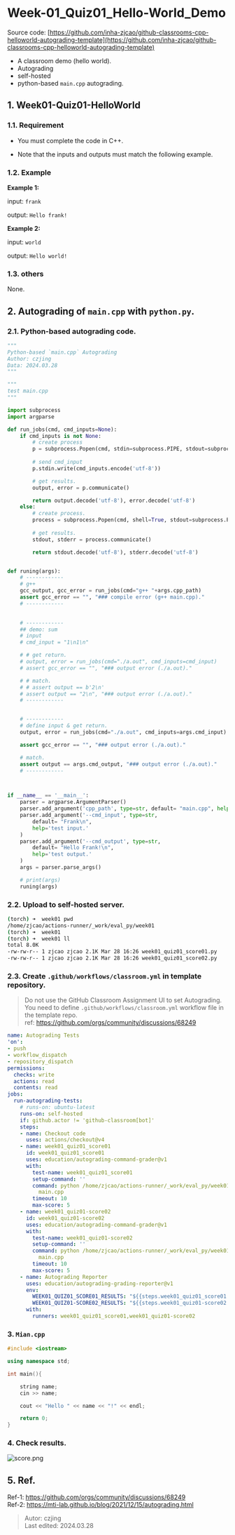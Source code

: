 # Week-01_Quiz01_Hello-World_Demo

Source code: [https://github.com/inha-zjcao/github-classrooms-cpp-helloworld-autograding-template](https://github.com/inha-zjcao/github-classrooms-cpp-helloworld-autograding-template)

 - A classroom demo (hello world).
 - Autograding
 - self-hosted
 - python-based `main.cpp` autograding.

## 1. Week01-Quiz01-HelloWorld

### 1.1. Requirement

- You must complete the code in C++. 

- Note that the inputs and outputs must match the following example.

### 1.2. Example

**Example 1:**

input: `frank`

output: `Hello frank!`

**Example 2:**

input: `world`

output: `Hello world!`

### 1.3. others

None.


## 2. Autograding of `main.cpp` with `python.py`.

### 2.1. Python-based autograding code.

```python
"""
Python-based `main.cpp` Autograding 
Author: czjing
Data: 2024.03.28
"""

"""
test main.cpp
"""

import subprocess
import argparse

def run_jobs(cmd, cmd_inputs=None):
    if cmd_inputs is not None:
    	# create process
        p = subprocess.Popen(cmd, stdin=subprocess.PIPE, stdout=subprocess.PIPE, stderr=subprocess.PIPE, shell=True)
    
    	# send cmd_input
        p.stdin.write(cmd_inputs.encode('utf-8'))

        # get results.
        output, error = p.communicate()

        return output.decode('utf-8'), error.decode('utf-8')
    else:
    	# create process.
        process = subprocess.Popen(cmd, shell=True, stdout=subprocess.PIPE, stderr=subprocess.PIPE)
        
        # get results.
        stdout, stderr = process.communicate()

        return stdout.decode('utf-8'), stderr.decode('utf-8')


def runing(args):
    # ------------
    # g++
    gcc_output, gcc_error = run_jobs(cmd="g++ "+args.cpp_path)
    assert gcc_error == "", "### compile error (g++ main.cpp)."
    # ------------
  

    # ------------
    ## demo: sum
    # input
    # cmd_input = "1\n1\n"

    # # get return.
    # output, error = run_jobs(cmd="./a.out", cmd_inputs=cmd_input)
    # assert gcc_error == "", "### output error (./a.out)."

    # # match.
    # # assert output == b'2\n'
    # assert output == "2\n", "### output error (./a.out)."
    # ------------


    # ------------
    # define input & get return.
    output, error = run_jobs(cmd="./a.out", cmd_inputs=args.cmd_input)

    assert gcc_error == "", "### output error (./a.out)."

    # match.
    assert output == args.cmd_output, "### output error (./a.out)."
    # ------------



if __name__ == '__main__':
    parser = argparse.ArgumentParser()
    parser.add_argument('cpp_path', type=str, default= "main.cpp", help='main.cpp path.')
    parser.add_argument('--cmd_input', type=str, 
        default= "Frank\n", 
        help='test input.'
    )
    parser.add_argument('--cmd_output', type=str, 
        default= "Hello Frank!\n", 
        help='test output.'
    )
    args = parser.parse_args()

    # print(args)
    runing(args)


```


### 2.2. Upload to self-hosted server.

```bash
(torch) ➜  week01 pwd
/home/zjcao/actions-runner/_work/eval_py/week01
(torch) ➜  week01
(torch) ➜  week01 ll
total 8.0K
-rw-rw-r-- 1 zjcao zjcao 2.1K Mar 28 16:26 week01_quiz01_score01.py
-rw-rw-r-- 1 zjcao zjcao 2.1K Mar 28 16:26 week01_quiz01_score02.py
```

### 2.3. Create `.github/workflows/classroom.yml` in template repository. 

> Do not use the GitHub Classroom Assignment UI to set Autograding. You need to define `.github/workflows/classroom.yml` workflow file in the template repo.\
> ref: https://github.com/orgs/community/discussions/68249

```yml
name: Autograding Tests
'on':
- push
- workflow_dispatch
- repository_dispatch
permissions:
  checks: write
  actions: read
  contents: read
jobs:
  run-autograding-tests:
    # runs-on: ubuntu-latest
    runs-on: self-hosted
    if: github.actor != 'github-classroom[bot]'
    steps:
    - name: Checkout code
      uses: actions/checkout@v4
    - name: week01_quiz01_score01
      id: week01_quiz01_score01
      uses: education/autograding-command-grader@v1
      with:
        test-name: week01_quiz01_score01
        setup-command: ''
        command: python /home/zjcao/actions-runner/_work/eval_py/week01/week01_quiz01_score01.py
          main.cpp
        timeout: 10
        max-score: 5
    - name: week01_quiz01-score02
      id: week01_quiz01-score02
      uses: education/autograding-command-grader@v1
      with:
        test-name: week01_quiz01-score02
        setup-command: ''
        command: python /home/zjcao/actions-runner/_work/eval_py/week01/week01_quiz01_score02.py
          main.cpp
        timeout: 10
        max-score: 5
    - name: Autograding Reporter
      uses: education/autograding-grading-reporter@v1
      env:
        WEEK01_QUIZ01_SCORE01_RESULTS: "${{steps.week01_quiz01_score01.outputs.result}}"
        WEEK01_QUIZ01-SCORE02_RESULTS: "${{steps.week01_quiz01-score02.outputs.result}}"
      with:
        runners: week01_quiz01_score01,week01_quiz01-score02
```

### 3. `Mian.cpp`

```cpp
#include <iostream>

using namespace std;

int main(){

    string name;
    cin >> name;

    cout << "Hello " << name << "!" << endl;

    return 0;
}
```


### 4. Check results.

![score.png](https://raw.githubusercontent.com/inha-zjcao/cpp-hello-world-workflow-template/main/.imgs/score.png "score.png")


## 5. Ref.

Ref-1: https://github.com/orgs/community/discussions/68249 \
Ref-2: https://mti-lab.github.io/blog/2021/12/15/autograding.html




> Autor: czjing \
Last edited: 2024.03.28
